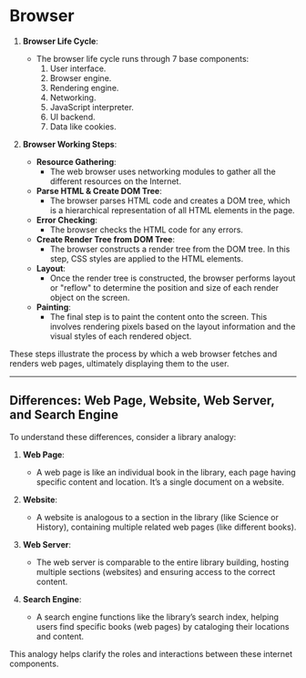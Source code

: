 # Browser

1. **Browser Life Cycle**:

   - The browser life cycle runs through 7 base components:
     1. User interface.
     2. Browser engine.
     3. Rendering engine.
     4. Networking.
     5. JavaScript interpreter.
     6. UI backend.
     7. Data like cookies.

2. **Browser Working Steps**:
   - **Resource Gathering**:
     - The web browser uses networking modules to gather all the different resources on the Internet.
   - **Parse HTML & Create DOM Tree**:
     - The browser parses HTML code and creates a DOM tree, which is a hierarchical representation of all HTML elements in the page.
   - **Error Checking**:
     - The browser checks the HTML code for any errors.
   - **Create Render Tree from DOM Tree**:
     - The browser constructs a render tree from the DOM tree. In this step, CSS styles are applied to the HTML elements.
   - **Layout**:
     - Once the render tree is constructed, the browser performs layout or "reflow" to determine the position and size of each render object on the screen.
   - **Painting**:
     - The final step is to paint the content onto the screen. This involves rendering pixels based on the layout information and the visual styles of each rendered object.

These steps illustrate the process by which a web browser fetches and renders web pages, ultimately displaying them to the user.

---

## Differences: Web Page, Website, Web Server, and Search Engine

To understand these differences, consider a library analogy:

1. **Web Page**:

   - A web page is like an individual book in the library, each page having specific content and location. It’s a single document on a website.

2. **Website**:

   - A website is analogous to a section in the library (like Science or History), containing multiple related web pages (like different books).

3. **Web Server**:

   - The web server is comparable to the entire library building, hosting multiple sections (websites) and ensuring access to the correct content.

4. **Search Engine**:
   - A search engine functions like the library’s search index, helping users find specific books (web pages) by cataloging their locations and content.

This analogy helps clarify the roles and interactions between these internet components.
